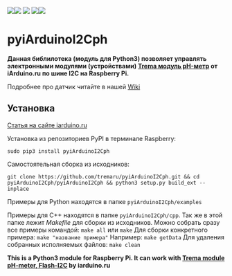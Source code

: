 [![](https://iarduino.ru/img/logo.svg)](https://iarduino.ru)[![](https://wiki.iarduino.ru/img/git-shop.svg?3)](https://iarduino.ru) [![](https://wiki.iarduino.ru/img/git-wiki.svg?2)](https://wiki.iarduino.ru) [![](https://wiki.iarduino.ru/img/git-lesson.svg?2)](https://lesson.iarduino.ru)[![](https://wiki.iarduino.ru/img/git-forum.svg?2)](http://forum.trema.ru)

# pyiArduinoI2Cph

**Данная библилотека (модуль для Python3) позволяет управлять электронными модулями (устройствами) [Trema модуль pH-метр](https://iarduino.ru/shop/Sensory-Datchiki/datchik-kislotnosti-zhidkosti-ph-metr-flash-i2c.html) от iArduino.ru по шине I2C на Raspberry Pi.**

Подробнее про датчик читайте в нашей [Wiki](https://wiki.iarduino.ru/page/ph-i2c-raspberry)

## Установка ##

[Статья на сайте iarduino.ru](https://wiki.iarduino.ru/page/raspberry-python-modules/)

Установка из репозиториев PyPI в терминале Raspberry:

`sudo pip3 install pyiArduinoI2Cph`

Самостоятельная сборка из исходников:

`git clone https://github.com/tremaru/pyiArduinoI2Cph.git && cd pyiArduinoI2Cph/pyiArduinoI2Cph && python3 setup.py build_ext --inplace`

Примеры для Python находятся в папке `pyiArduinoI2Cph/examples`

Примеры для С++ находятся в папке `pyiArduinoI2Cph/cpp`. Так же в этой папке лежит *Makefile* для сборки
из исходников. Можно собрать сразу все примеры командой:
`make all` или `make`
Для сборки конкретного примера: `make "название примера"`
Например:
`make getData`
Для удаления собранных исполняемых файлов:
`make clean`

**This is a Python3 module for Raspberry Pi. It can work with [Trema module pH-meter, Flash-I2C](https://iarduino.ru/shop/Sensory-Datchiki/datchik-kislotnosti-zhidkosti-ph-metr-flash-i2c.html) by iarduino.ru**
